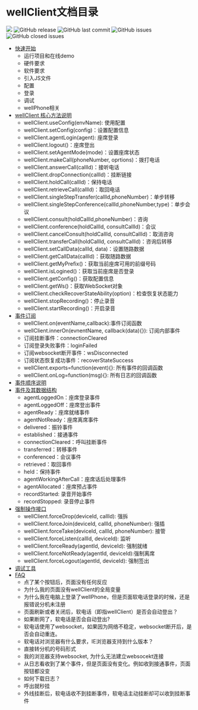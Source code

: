 # wellClient文档目录

![](https://img.shields.io/badge/code_style-standard-brightgreen.svg) ![GitHub release](https://img.shields.io/github/release/wangduanduan/wellclient.svg) ![GitHub last commit](https://img.shields.io/github/last-commit/wangduanduan/wellclient.svg) ![GitHub issues](https://img.shields.io/github/issues/wangduanduan/wellclient.svg) ![GitHub closed issues](https://img.shields.io/github/issues-closed/wangduanduan/wellclient.svg)




- [快速开始](./docs/quick-start.md)
  - 运行项目和在线demo
  - 硬件要求
  - 软件要求
  - 引入JS文件
  - 配置
  - 登录
  - 调试
  - wellPhone相关
- [wellClient 核心方法说明](./docs/core-api.md)
  - wellClient.useConfig(envName): 使用配置
  - wellClient.setConfig(config)：设置配置信息
  -  wellClient.agentLogin(agent): 座席登录
  - wellClient.logout()：座席登出
  - wellClient.setAgentMode(mode)：设置座席状态
  - wellClient.makeCall(phoneNumber, oprtions)：拨打电话
  - wellClient.answerCall(callId)：接听电话
  - wellClient.dropConnection(callId)：挂断链接
  - wellClient.holdCall(callId)：保持电话
  - wellClient.retrieveCall(callId)：取回电话
  - wellClient.singleStepTransfer(callId,phoneNumber)：单步转移
  - wellClient.singleStepConference(callId,phoneNumber,type)：单步会议
  - wellClient.consult(holdCallId,phoneNumber)：咨询
  - wellClient.conference(holdCallId, consultCallId)：会议
  - wellClient.cancelConsult(holdCallId, consultCallId)：取消咨询
  - wellClient.transferCall(holdCallId, consultCallId)：咨询后转移
  - wellClient.setCallData(callId, data)：设置随路数据
  - wellClient.getCallData(callId)：获取随路数据
  - wellClient.getMyPrefix()：获取当前座席可用的前缀号码
  - wellClient.isLogined()：获取当前座席是否登录
  - wellClient.getConfig()：获取配置信息
  - wellClient.getWs()：获取WebSocket对象
  - wellClient.checkRecoverStateAbility(option)：检查恢复状态能力
  - wellClient.stopRecording()：停止录音
  - wellClient.startRecording()：开启录音
- [事件订阅](./docs/event-register.md)
  - wellClient.on(eventName,callback):事件订阅函数
  - wellClient.innerOn(evnentName, callback(data){}): 订阅内部事件
  - 订阅挂断事件：connectionCleared
  - 订阅登录失败事件：loginFailed
  - 订阅websocket断开事件：wsDisconnected
  - 订阅状态恢复成功事件：recoverStateSuccess
  - wellClient.exports=function(event){}: 所有事件的回调函数
  - wellClient.onLog=function(msg){}: 所有日志的回调函数
- [事件顺序说明](./docs/event-order.md)
- [事件及其数据结构](./docs/event-struct.md)
  - agentLoggedOn：座席登录事件
  - agentLoggedOff：座席登出事件
  - agentReady：座席就绪事件
  - agentNotReady：座席离席事件
  - delivered：振铃事件
  - established：接通事件
  - connectionCleared：呼叫挂断事件
  - transferred：转移事件
  - conferenced：会议事件
  - retrieved：取回事件
  - held：保持事件
  - agentWorkingAfterCall：座席话后处理事件
  - agentAllocated：座席预占事件
  - recordStarted: 录音开始事件
  - recordStopped: 录音停止事件
- [强制操作接口](./docs/force-api.md)
  - wellClient.forceDrop(deviceId, callId): 强拆
  - wellClient.forceJoin(deviceId, callId, phoneNumber): 强插
  - wellClient.forceTake(deviceId, callId, phoneNumber): 接管
  - wellClient.forceListen(callId, deviceId): 监听
  - wellClient.forceReady(agentId, deviceId): 强制就绪
  - wellClient.forceNotReady(agentId, deviceId):强制离席
  - wellClient.forceLogout(agentId, deviceId): 强制签出
- [调试工具](./docs/debug-tool.md)
- [FAQ](./docs/faq.md)
  - 点了某个按钮后，页面没有任何反应
  - 为什么我的页面没有wellClient的全局变量
  - 为什么我在电脑上登录了wellPhone，但是页面软电话登录的时候，还是报错说分机未注册
  - 页面刷新或者关闭后，软电话（即指wellClient）是否会自动登出？
  - 如果断网了，软电话是否会自动登出?
  - 软电话使用了websocket，如果因为网络不稳定，websocket断开后，是否会自动重连。
  - 软电话对浏览器有什么要求，IE浏览器支持到什么版本？
  - 直接转分机的号码形式
  - 我的浏览器支持websocket, 为什么无法建立websocekt连接
  - 从日志看收到了某个事件，但是页面没有变化。例如收到接通事件，页面按钮都没变
  - 如何下载日志？
  - 呼出就秒挂
  - 外线挂断后，软电话收不到挂断事件，软电话主动挂断却可以收到挂断事件

